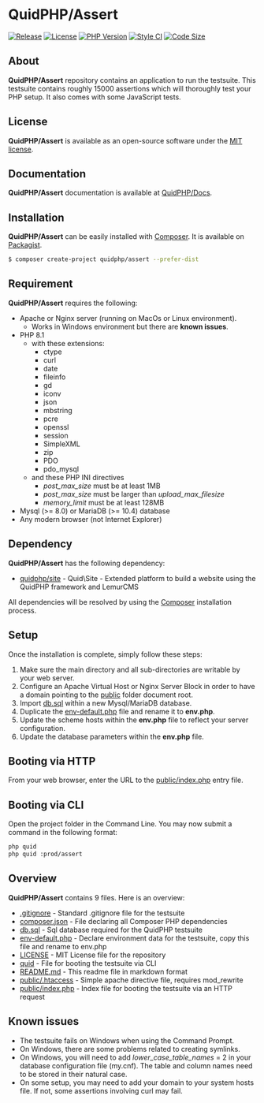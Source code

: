 # QuidPHP/Assert
[![Release](https://img.shields.io/github/v/release/quidphp/assert)](https://packagist.org/packages/quidphp/assert)
[![License](https://img.shields.io/github/license/quidphp/assert)](https://github.com/quidphp/assert/blob/master/LICENSE)
[![PHP Version](https://img.shields.io/packagist/php-v/quidphp/assert)](https://www.php.net)
[![Style CI](https://styleci.io/repos/475963741/shield)](https://styleci.io)
[![Code Size](https://img.shields.io/github/languages/code-size/quidphp/assert)](https://github.com/quidphp/assert)

## About
**QuidPHP/Assert** repository contains an application to run the testsuite. This testsuite contains roughly 15000 assertions which will thoroughly test your PHP setup. It also comes with some JavaScript tests.

## License
**QuidPHP/Assert** is available as an open-source software under the [MIT license](LICENSE).

## Documentation
**QuidPHP/Assert** documentation is available at [QuidPHP/Docs](https://github.com/quidphp/docs).

## Installation
**QuidPHP/Assert** can be easily installed with [Composer](https://getcomposer.org). It is available on [Packagist](https://packagist.org/packages/quidphp/assert).
``` bash
$ composer create-project quidphp/assert --prefer-dist
```

## Requirement
**QuidPHP/Assert** requires the following:
- Apache or Nginx server (running on MacOs or Linux environment). 
    - Works in Windows environment but there are **known issues**.
- PHP 8.1 
    - with these extensions:
        - ctype
        - curl
        - date
        - fileinfo
        - gd
        - iconv
        - json
        - mbstring
        - pcre
        - openssl
        - session
        - SimpleXML
        - zip
        - PDO
        - pdo_mysql
    - and these PHP INI directives
        - *post_max_size* must be at least 1MB
        - *post_max_size* must be larger than *upload_max_filesize*
        - *memory_limit* must be at least 128MB
- Mysql (>= 8.0) or MariaDB (>= 10.4) database
- Any modern browser (not Internet Explorer)

## Dependency
**QuidPHP/Assert** has the following dependency:
- [quidphp/site](https://github.com/quidphp/site) - Quid\Site - Extended platform to build a website using the QuidPHP framework and LemurCMS

All dependencies will be resolved by using the [Composer](https://getcomposer.org) installation process.

## Setup
Once the installation is complete, simply follow these steps:
1. Make sure the main directory and all sub-directories are writable by your web server.
2. Configure an Apache Virtual Host or Nginx Server Block in order to have a domain pointing to the [public](public) folder document root.
3. Import [db.sql](db.sql) within a new Mysql/MariaDB database.
4. Duplicate the [env-default.php](env-default.php) file and rename it to **env.php**.
5. Update the scheme hosts within the **env.php** file to reflect your server configuration.
6. Update the database parameters within the **env.php** file.

## Booting via HTTP
From your web browser, enter the URL to the [public/index.php](public/index.php) entry file.

## Booting via CLI
Open the project folder in the Command Line. You may now submit a command in the following format: 
``` bash
php quid
php quid :prod/assert
```

## Overview
**QuidPHP/Assert** contains 9 files. Here is an overview:
- [.gitignore](.gitignore) - Standard .gitignore file for the testsuite
- [composer.json](composer.json) - File declaring all Composer PHP dependencies
- [db.sql](db.sql) - Sql database required for the QuidPHP testsuite
- [env-default.php](env-default.php) - Declare environment data for the testsuite, copy this file and rename to env.php
- [LICENSE](LICENSE) - MIT License file for the repository
- [quid](quid) - File for booting the testsuite via CLI
- [README.md](README.md) - This readme file in markdown format
- [public/.htaccess](public/.htaccess) - Simple apache directive file, requires mod_rewrite
- [public/index.php](public/index.php) - Index file for booting the testsuite via an HTTP request

## Known issues
- The testsuite fails on Windows when using the Command Prompt.
- On Windows, there are some problems related to creating symlinks.
- On Windows, you will need to add *lower_case_table_names* = 2 in your database configuration file (my.cnf). The table and column names need to be stored in their natural case.
- On some setup, you may need to add your domain to your system hosts file. If not, some assertions involving curl may fail.